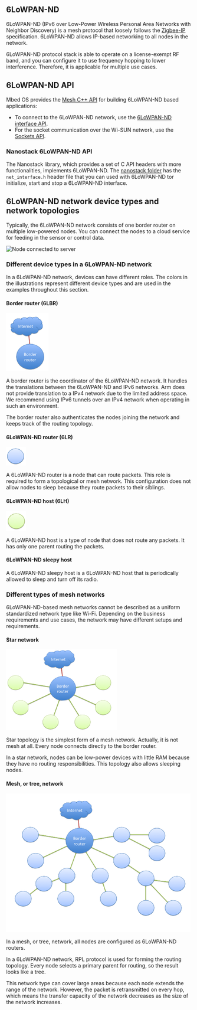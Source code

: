 <h2 id="6LoWPAN-ND-tech">6LoWPAN-ND</h2>

6LoWPAN-ND (IPv6 over Low-Power Wireless Personal Area Networks with Neighbor Discovery) is a mesh protocol that loosely follows the [Zigbee-IP](https://www.zigbee.org/) specification. 6LoWPAN-ND allows IP-based networking to all nodes in the network.

6LoWPAN-ND protocol stack is able to operate on a license-exempt RF band, and you can configure it to use frequency hopping to lower interference. Therefore, it is applicable for multiple use cases.

## 6LoWPAN-ND API

Mbed OS provides the [Mesh C++ API](../apis/mesh-api.html) for building 6LoWPAN-ND based applications:

- To connect to the 6LoWPAN-ND network, use the [6LoWPAN-ND interface API](https://github.com/ARMmbed/mbed-os/blob/master/features/nanostack/mbed-mesh-api/mbed-mesh-api/LoWPANNDInterface.h).
- For the socket communication over the Wi-SUN network, use the [Sockets API](../apis/network-socket.html).

### Nanostack 6LoWPAN-ND API

The Nanostack library, which provides a set of C API headers with more functionalities, implements 6LoWPAN-ND. The [nanostack folder](https://github.com/ARMmbed/mbed-os/tree/master/features/nanostack/sal-stack-nanostack/nanostack) has the `net_interface.h` header file that you can used with 6LoWPAN-ND tor initialize, start and stop a 6LoWPAN-ND interface.

## 6LoWPAN-ND network device types and network topologies

Typically, the 6LoWPAN-ND network consists of one border router on multiple low-powered nodes. You can connect the nodes to a cloud service for feeding in the sensor or control data.

![Node connected to server](https://github.com/ARMmbed/mbed-os-5-docs/blob/development/docs/images/node_to_server_2.jpg?raw=true)

### Different device types in a 6LoWPAN-ND network

In a 6LoWPAN-ND network, devices can have different roles. The colors in the illustrations represent different device types and are used in the examples throughout this section.

#### Border router (6LBR)

![Border router](../../../images/br.png)

A border router is the coordinator of the 6LoWPAN-ND network. It handles the translations between the 6LoWPAN-ND and IPv6 networks. Arm does not provide translation to a IPv4 network due to the limited address space. We recommend using IPv6 tunnels over an IPv4 network when operating in such an environment.

The border router also authenticates the nodes joining the network and keeps track of the routing topology.

#### 6LoWPAN-ND router (6LR)

![6LoWPAN-ND router](../../../images/6lr.png)

A 6LoWPAN-ND router is a node that can route packets. This role is required to form a topological or mesh network. This configuration does not allow nodes to sleep because they route packets to their siblings.

#### 6LoWPAN-ND host (6LH)

![6LoWPAN-ND Host](../../../images/6lh.png)

A 6LoWPAN-ND host is a type of node that does not route any packets. It has only one parent routing the packets.

#### 6LoWPAN-ND sleepy host

A 6LoWPAN-ND sleepy host is a 6LoWPAN-ND host that is periodically allowed to sleep and turn off its radio.

### Different types of mesh networks

6LoWPAN-ND-based mesh networks cannot be described as a uniform standardized network type like Wi-Fi. Depending on the business requirements and use cases, the network may have different setups and requirements.

#### Star network

![Start topology](../../../images/star_topology.png)

Star topology is the simplest form of a mesh network. Actually, it is not mesh at all. Every node connects directly to the border router.

In a star network, nodes can be low-power devices with little RAM because they have no routing responsibilities. This topology also allows sleeping nodes.

#### Mesh, or tree, network

![Tree type mesh](../../../images/mesh.png)

In a mesh, or tree, network, all nodes are configured as 6LoWPAN-ND routers.

In a 6LoWPAN-ND network, RPL protocol is used for forming the routing topology. Every node selects a primary parent for routing, so the result looks like a tree.

This network type can cover large areas because each node extends the range of the network. However, the packet is retransmitted on every hop, which means the transfer capacity of the network decreases as the size of the network increases.
